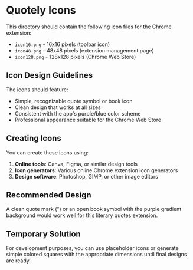 # Quotely Icons

This directory should contain the following icon files for the Chrome extension:

- `icon16.png` - 16x16 pixels (toolbar icon)
- `icon48.png` - 48x48 pixels (extension management page)  
- `icon128.png` - 128x128 pixels (Chrome Web Store)

## Icon Design Guidelines

The icons should feature:
- Simple, recognizable quote symbol or book icon
- Clean design that works at all sizes
- Consistent with the app's purple/blue color scheme
- Professional appearance suitable for the Chrome Web Store

## Creating Icons

You can create these icons using:
1. **Online tools**: Canva, Figma, or similar design tools
2. **Icon generators**: Various online Chrome extension icon generators
3. **Design software**: Photoshop, GIMP, or other image editors

## Recommended Design

A clean quote mark (") or an open book symbol with the purple gradient background would work well for this literary quotes extension.

## Temporary Solution

For development purposes, you can use placeholder icons or generate simple colored squares with the appropriate dimensions until final designs are ready.